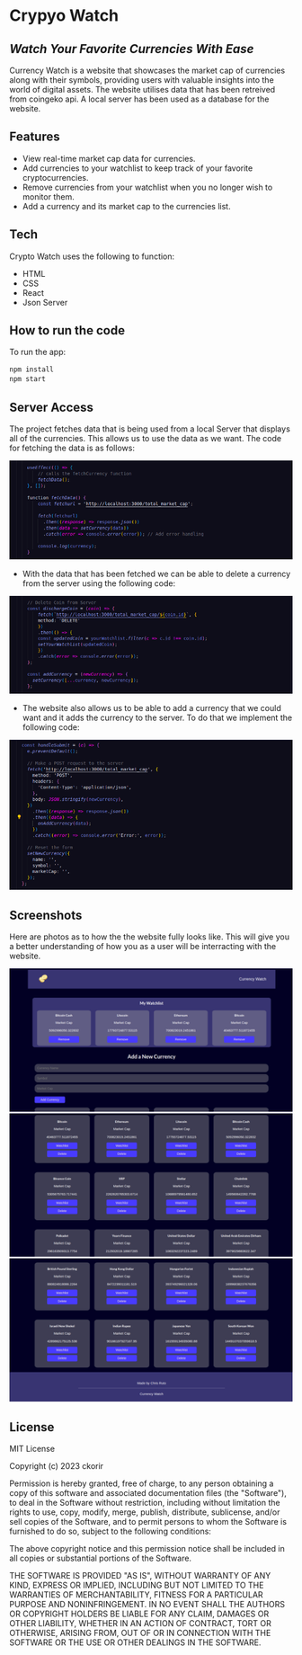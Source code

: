 # Crypyo Watch
## _Watch Your Favorite Currencies With Ease_

Currency Watch is a website that showcases the market cap of currencies along with their symbols, providing users with valuable insights into the world of digital assets.
The website utilises data that has been retreived from coingeko api. A local server has been used as a database for the website.

## Features

- View real-time market cap data for currencies.
- Add currencies to your watchlist to keep track of your favorite cryptocurrencies.
- Remove currencies from your watchlist when you no longer wish to monitor them.
- Add a currency and its market cap to the currencies list.

## Tech

Crypto Watch uses the following to function:

- HTML
- CSS
- React
- Json Server

## How to run the code
To run the app:
```sh
npm install
npm start
```
## Server Access

The project fetches data that is being used from a local Server that displays all of the currencies. This allows us to use the data as we want.
The code for fetching the data is as follows:

![](/src/img/Fetch.png)

- With the data that has been fetched we can be able to delete a currency from the server using the following code: 

![](/src/img/delete.png)

- The website also allows us to be able to add a currency that we could want and it adds the currency to the server. To do that we implement the following code: 

![](/src/img/patch.png)


## Screenshots
Here are photos as to how the the website fully looks like. This will give you a better understanding of how you as a user will be interracting with the website. 

![](/src/img/SC1.png)
![](/src/img/SC2.png)
![](/src/img/SC3.png)

## License

MIT License

Copyright (c) 2023 ckorir

Permission is hereby granted, free of charge, to any person obtaining a copy
of this software and associated documentation files (the "Software"), to deal
in the Software without restriction, including without limitation the rights
to use, copy, modify, merge, publish, distribute, sublicense, and/or sell
copies of the Software, and to permit persons to whom the Software is
furnished to do so, subject to the following conditions:

The above copyright notice and this permission notice shall be included in all
copies or substantial portions of the Software.

THE SOFTWARE IS PROVIDED "AS IS", WITHOUT WARRANTY OF ANY KIND, EXPRESS OR
IMPLIED, INCLUDING BUT NOT LIMITED TO THE WARRANTIES OF MERCHANTABILITY,
FITNESS FOR A PARTICULAR PURPOSE AND NONINFRINGEMENT. IN NO EVENT SHALL THE
AUTHORS OR COPYRIGHT HOLDERS BE LIABLE FOR ANY CLAIM, DAMAGES OR OTHER
LIABILITY, WHETHER IN AN ACTION OF CONTRACT, TORT OR OTHERWISE, ARISING FROM,
OUT OF OR IN CONNECTION WITH THE SOFTWARE OR THE USE OR OTHER DEALINGS IN THE
SOFTWARE.